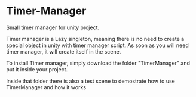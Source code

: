# Timer-Manager
Small timer manager for unity project. 

Timer manager is a Lazy singleton, meaning there is no need to create a special object in unity with timer manager script. As soon as you will need timer manager, it will create itself in the scene.

To install Timer manager, simply download the folder "TimerManager" and put it inside your project.

Inside that folder there is also a test scene to demostrate how to use TimerManager and how it works
